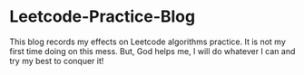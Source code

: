 # Leetcode-Practice-Blog
This blog records my effects on Leetcode algorithms practice. It is not my first time doing on this mess. But, God helps me, I will do whatever I can and try my best to conquer it!
